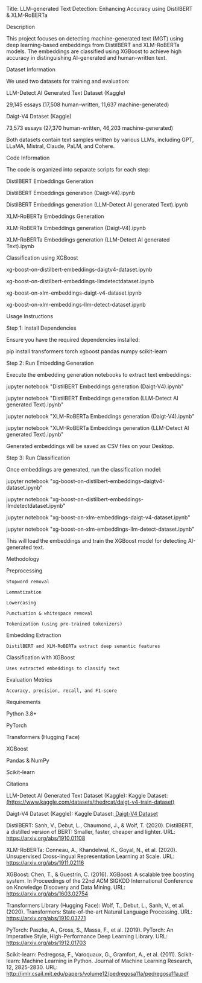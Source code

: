 Title: LLM-generated Text Detection: Enhancing Accuracy using DistilBERT & XLM-RoBERTa

Description

  This project focuses on detecting machine-generated text (MGT) using deep learning-based embeddings from DistilBERT and XLM-RoBERTa models. The embeddings are classified using XGBoost to achieve high accuracy in distinguishing AI-generated and human-written text.

Dataset Information

  We used two datasets for training and evaluation:

  LLM-Detect AI Generated Text Dataset (Kaggle)

  29,145 essays (17,508 human-written, 11,637 machine-generated)

  Daigt-V4 Dataset (Kaggle)

  73,573 essays (27,370 human-written, 46,203 machine-generated)

  Both datasets contain text samples written by various LLMs, including GPT, LLaMA, Mistral, Claude, PaLM, and Cohere.

Code Information

  The code is organized into separate scripts for each step:
  
  DistilBERT Embeddings Generation
  
  DistilBERT Embeddings generation (Daigt-V4).ipynb
  
  DistilBERT Embeddings generation (LLM-Detect AI generated Text).ipynb
  
  XLM-RoBERTa Embeddings Generation
  
  XLM-RoBERTa Embeddings generation (Daigt-V4).ipynb
  
  XLM-RoBERTa Embeddings generation (LLM-Detect AI generated Text).ipynb

Classification using XGBoost

  xg-boost-on-distilbert-embeddings-daigtv4-dataset.ipynb
  
  xg-boost-on-distilbert-embeddings-llmdetectdataset.ipynb
  
  xg-boost-on-xlm-embeddings-daigt-v4-dataset.ipynb
  
  xg-boost-on-xlm-embeddings-llm-detect-dataset.ipynb

Usage Instructions

Step 1: Install Dependencies

  Ensure you have the required dependencies installed:
  
  pip install transformers torch xgboost pandas numpy scikit-learn

Step 2: Run Embedding Generation

  Execute the embedding generation notebooks to extract text embeddings:
  
  jupyter notebook "DistilBERT Embeddings generation (Daigt-V4).ipynb"
  
  jupyter notebook "DistilBERT Embeddings generation (LLM-Detect AI generated Text).ipynb"
  
  jupyter notebook "XLM-RoBERTa Embeddings generation (Daigt-V4).ipynb"
  
  jupyter notebook "XLM-RoBERTa Embeddings generation (LLM-Detect AI generated Text).ipynb"
  
  Generated embeddings will be saved as CSV files on your Desktop.

Step 3: Run Classification

  Once embeddings are generated, run the classification model:
  
  jupyter notebook "xg-boost-on-distilbert-embeddings-daigtv4-dataset.ipynb"
  
  jupyter notebook "xg-boost-on-distilbert-embeddings-llmdetectdataset.ipynb"
  
  jupyter notebook "xg-boost-on-xlm-embeddings-daigt-v4-dataset.ipynb"
  
  jupyter notebook "xg-boost-on-xlm-embeddings-llm-detect-dataset.ipynb"

  This will load the embeddings and train the XGBoost model for detecting AI-generated text.

Methodology

  Preprocessing

    Stopword removal

    Lemmatization
    
    Lowercasing
    
    Punctuation & whitespace removal
    
    Tokenization (using pre-trained tokenizers)

  Embedding Extraction

    DistilBERT and XLM-RoBERTa extract deep semantic features

  Classification with XGBoost

    Uses extracted embeddings to classify text

  Evaluation Metrics

    Accuracy, precision, recall, and F1-score

Requirements

  Python 3.8+
  
  PyTorch
  
  Transformers (Hugging Face)
  
  XGBoost
  
  Pandas & NumPy
  
  Scikit-learn
  
Citations 

  LLM-Detect AI Generated Text Dataset (Kaggle):
  Kaggle Dataset:[ (https://www.kaggle.com/datasets/thedrcat/daigt-v4-train-dataset)](https://www.kaggle.com/datasets/thedrcat/daigt-v4-train-dataset)
  
  Daigt-V4 Dataset (Kaggle):
  Kaggle Dataset:[ Daigt-V4 Dataset](https://www.kaggle.com/competitions/llm-detect-ai-generated-text/data)

  DistilBERT:
  Sanh, V., Debut, L., Chaumond, J., & Wolf, T. (2020). DistilBERT, a distilled version of BERT: Smaller, faster, cheaper and lighter.
  URL: https://arxiv.org/abs/1910.01108
  
  XLM-RoBERTa:
  Conneau, A., Khandelwal, K., Goyal, N., et al. (2020). Unsupervised Cross-lingual Representation Learning at Scale.
  URL: https://arxiv.org/abs/1911.02116
  
  XGBoost:
  Chen, T., & Guestrin, C. (2016). XGBoost: A scalable tree boosting system. In Proceedings of the 22nd ACM SIGKDD International Conference on Knowledge Discovery and Data Mining.
  URL: https://arxiv.org/abs/1603.02754
  
  Transformers Library (Hugging Face):
  Wolf, T., Debut, L., Sanh, V., et al. (2020). Transformers: State-of-the-art Natural Language Processing.
  URL: https://arxiv.org/abs/1910.03771
  
  PyTorch:
  Paszke, A., Gross, S., Massa, F., et al. (2019). PyTorch: An Imperative Style, High-Performance Deep Learning Library.
  URL: https://arxiv.org/abs/1912.01703
  
  Scikit-learn:
  Pedregosa, F., Varoquaux, G., Gramfort, A., et al. (2011). Scikit-learn: Machine Learning in Python. Journal of Machine Learning Research, 12, 2825-2830.
  URL: http://jmlr.csail.mit.edu/papers/volume12/pedregosa11a/pedregosa11a.pdf
